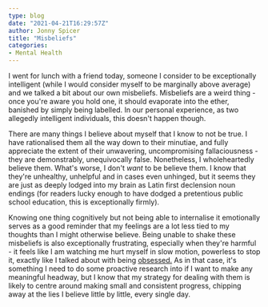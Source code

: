 ```yaml
---
type: blog
date: "2021-04-21T16:29:57Z"
author: Jonny Spicer
title: "Misbeliefs"
categories:
- Mental Health
---
```

I went for lunch with a friend today, someone I consider to be exceptionally intelligent (while I would consider myself to be marginally above average) and we talked a bit about our own misbeliefs. Misbeliefs are
a weird thing - once you're aware you hold one, it should evaporate into the ether, banished by simply being labelled. In our personal experience, as two allegedly intelligent individuals, this doesn't happen though.

There are many things I believe about myself that I know to not be true. I have rationalised them all the way down to their minutiae, and fully appreciate the extent of their
unwavering, uncompromising fallaciousness - they are demonstrably, unequivocally false. Nonetheless, I wholeheartedly believe them. What's worse, I don't *want* to be believe them. I know that they're unhealthy,
unhelpful and in cases even unhinged, but it seems they are just as deeply lodged into my brain as Latin first declension noun endings (for readers lucky enough to have dodged a pretentious public school education,
this is exceptionally firmly).

Knowing one thing cognitively but not being able to internalise it emotionally serves as a good reminder that my feelings are a lot less tied to my thoughts than I might otherwise believe. Being unable to shake
these misbeliefs is also exceptionally frustrating, especially when they're harmful - it feels like I am watching me hurt myself in slow motion, powerless to stop it, exactly like I talked about with being
[obsessed.](/blog/obsession/) As in that case, it's something I need to do some proactive research into if I want to make any meaningful headway, but I know that my strategy for dealing with them is likely to centre
around making small and consistent progress, chipping away at the lies I believe little by little, every single day.
